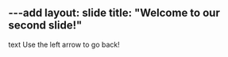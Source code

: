---add 
layout: slide
title: "Welcome to our second slide!"
---
text
Use the left arrow to go back!
